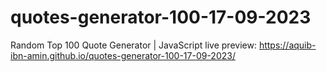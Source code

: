 # quotes-generator-100-17-09-2023
Random Top 100 Quote Generator | JavaScript
live preview: https://aquib-ibn-amin.github.io/quotes-generator-100-17-09-2023/

